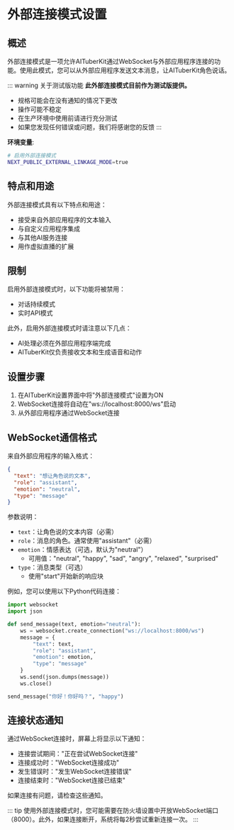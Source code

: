 # 外部连接模式设置

## 概述

外部连接模式是一项允许AITuberKit通过WebSocket与外部应用程序连接的功能。使用此模式，您可以从外部应用程序发送文本消息，让AITuberKit角色说话。

::: warning 关于测试版功能
**此外部连接模式目前作为测试版提供。**

- 规格可能会在没有通知的情况下更改
- 操作可能不稳定
- 在生产环境中使用前请进行充分测试
- 如果您发现任何错误或问题，我们将感谢您的反馈
  :::

**环境变量**:

```bash
# 启用外部连接模式
NEXT_PUBLIC_EXTERNAL_LINKAGE_MODE=true
```

## 特点和用途

外部连接模式具有以下特点和用途：

- 接受来自外部应用程序的文本输入
- 与自定义应用程序集成
- 与其他AI服务连接
- 用作虚拟直播的扩展

## 限制

启用外部连接模式时，以下功能将被禁用：

- 对话持续模式
- 实时API模式

此外，启用外部连接模式时请注意以下几点：

- AI处理必须在外部应用程序端完成
- AITuberKit仅负责接收文本和生成语音和动作

## 设置步骤

1. 在AITuberKit设置界面中将"外部连接模式"设置为ON
2. WebSocket连接将自动在"ws://localhost:8000/ws"启动
3. 从外部应用程序通过WebSocket连接

## WebSocket通信格式

来自外部应用程序的输入格式：

```json
{
  "text": "想让角色说的文本",
  "role": "assistant",
  "emotion": "neutral",
  "type": "message"
}
```

参数说明：

- `text`：让角色说的文本内容（必需）
- `role`：消息的角色。通常使用"assistant"（必需）
- `emotion`：情感表达（可选，默认为"neutral"）
  - 可用值："neutral", "happy", "sad", "angry", "relaxed", "surprised"
- `type`：消息类型（可选）
  - 使用"start"开始新的响应块

例如，您可以使用以下Python代码连接：

```python
import websocket
import json

def send_message(text, emotion="neutral"):
    ws = websocket.create_connection("ws://localhost:8000/ws")
    message = {
        "text": text,
        "role": "assistant",
        "emotion": emotion,
        "type": "message"
    }
    ws.send(json.dumps(message))
    ws.close()

send_message("你好！你好吗？", "happy")
```

## 连接状态通知

通过WebSocket连接时，屏幕上将显示以下通知：

- 连接尝试期间："正在尝试WebSocket连接"
- 连接成功时："WebSocket连接成功"
- 发生错误时："发生WebSocket连接错误"
- 连接结束时："WebSocket连接已结束"

如果连接有问题，请检查这些通知。

::: tip
使用外部连接模式时，您可能需要在防火墙设置中开放WebSocket端口（8000）。此外，如果连接断开，系统将每2秒尝试重新连接一次。
:::
